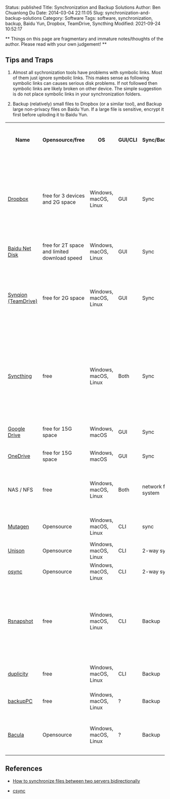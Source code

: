 Status: published
Title: Synchronization and Backup Solutions
Author: Ben Chuanlong Du
Date: 2014-03-04 22:11:05
Slug: synchronization-and-backup-solutions
Category: Software
Tags: software, synchronization, backup, Baidu Yun, Dropbox, TeamDrive, Syncthing
Modified: 2021-09-24 10:52:17

**
Things on this page are fragmentary and immature notes/thoughts of the author.
Please read with your own judgement!
**

## Tips and Traps

1. Almost all sychronization tools have problems with symbolic links.
    Most of them just ignore symbolic links.
    This makes sense as following symbolic links can causes serious disk problems.
    If not followed then symbolic links are likely broken on other device.
    The simple suggestion is do not place symbolic links in your synchronization folders.

2. Backup (relatively) small files to Dropbox (or a similar tool),
  and Backup large non-privacy files on Baidu Yun.
  If a large file is sensitive, 
  encrypt it first before uploding it to Baidu Yun.

<table style="width:100%">
  <tr>
    <th> Name </th>
    <th> Opensource/free </th>
    <th> OS </th>
    <th> GUI/CLI </th>
    <th> Sync/Backup </th>
    <th> Directly Accessible from Mainland of China </th>
    <th> Comments </th>
  </tr>
  <tr>
    <td> 
    <a href="https://www.dropbox.com/"> Dropbox </a>
    </td>
    <td> free for 3 devices and 2G space  </td>
    <td> Windows, macOS, Linux </td>
    <td> GUI </td>
    <td> Sync </td>
    <td> No </td>
    <td> 
    1. Best solution for small data backup 
    2. every thing is in the same folder, no way to sync a folder with higher priority over others
        while you can do this with TeamDrive or BTSync
    </td>
  </tr>
  <tr>
    <td> 
    <a href="https://pan.baidu.com/disk/home"> Baidu Net Disk </a>
    </td>
    <td> free for 2T space and limited download speed  </td>
    <td> Windows, macOS, Linux </td>
    <td> GUI </td>
    <td> Sync </td>
    <td> Yes </td>
    <td> 
    Best solution for large data backup
    </td>
  </tr>
  <tr>
    <td> 
    <a href="https://synqion.com/"> Synqion (TeamDrive) </a>
    </td>
    <td> free for 2G space </td>
    <td> Windows, macOS, Linux </td>
    <td> GUI </td>
    <td> Sync </td>
    <td> Yes </td>
    <td> 
    1. Best solution for small data backup 
    1. extremely secure, good for private, sensitive docs
    3. separated spaces which is much better than dropbox
    </td>
  </tr>
  <tr>
    <td> 
    <a href="https://syncthing.net/"> Syncthing </a>
    </td>
    <td> free </td>
    <td> Windows, macOS, Linux </td>
    <td> Both </td>
    <td> Sync </td>
    <td> Yes </td>
    <td> 
    1. extremely secure, good for private, sensitive docs
    2. good performance on large files but poor performance on small files
    3. Best solution for private personal backup 
    </td>
  </tr>
  <tr>
    <td> 
    <a href="https://www.google.com/drive/"> Google Drive </a>
    </td>
    <td> free for 15G space </td>
    <td> Windows, macOS </td>
    <td> GUI </td>
    <td> Sync </td>
    <td> No </td>
    <td> 
    1. good for backing up Google products
    </td>
  </tr>
  <tr>
    <td> 
    <a href="https://www.microsoft.com/en-us/microsoft-365/onedrive/online-cloud-storage"> OneDrive </a>
    </td>
    <td> free for 15G space </td>
    <td> Windows, macOS </td>
    <td> GUI </td>
    <td> Sync </td>
    <td> No </td>
    <td> 
    1. good for backing up MS products
    </td>
  </tr>
  <tr>
    <td> 
    <a> NAS / NFS </a>
    </td>
    <td> free </td>
    <td> Windows, macOS, Linux </td>
    <td> Both </td>
    <td> network file system </td>
    <td> Yes </td>
    <td> 
    1. easy to use
    2. provided to employees by many companies
    3. relatively low performance
    </td>
  </tr>
  <tr>
    <td> 
    <a href="https://mutagen.io/"> Mutagen </a>
    </td>
    <td> Opensource </td>
    <td> Windows, macOS, Linux </td>
    <td> CLI </td>
    <td> sync </td>
    <td> Yes </td>
    <td> 
    1. fast file synchronization;
    2. network forwarding 
    </td>
  </tr>
  <tr>
    <td> 
    <a href="https://github.com/bcpierce00/unison"> Unison </a>
    </td>
    <td> Opensource </td>
    <td> Windows, macOS, Linux </td>
    <td> CLI </td>
    <td> 2-way sync </td>
    <td> Yes </td>
    <td> 
    2-way sync, fault tolerance
    </td>
  </tr>
  <tr>
    <td> 
    <a href="https://github.com/deajan/osync"> osync </a>
    </td>
    <td> Opensource </td>
    <td> Windows, macOS, Linux </td>
    <td> CLI </td>
    <td> 2-way sync </td>
    <td> Yes </td>
    <td> 
    2-way sync, rsync-based, fault tolerance
    </td>
  </tr>
  <tr>
    <td> 
    <a href="https://github.com/rsnapshot/rsnapshot"> Rsnapshot </a>
    </td>
    <td> free </td>
    <td> Windows, macOS, Linux </td>
    <td> CLI </td>
    <td> Backup </td>
    <td> Yes </td>
    <td> 
    1. easy to use
    2. quick access
    3. copy on change which takes more disk space than incremental backup tools but it is much simpler to use and is very robust
    </td>
  </tr>
  <tr>
    <td> 
    <a href="http://www.nongnu.org/duplicity/"> duplicity </a>
    </td>
    <td> free </td>
    <td> Windows, macOS, Linux </td>
    <td> CLI </td>
    <td> Backup </td>
    <td> Yes </td>
    <td> 
    1. incremental backup
    2. support encryption
    </td>
  </tr>
  <tr>
    <td> 
    <a href="https://github.com/backuppc/backuppc"> backupPC </a>
    </td>
    <td> free </td>
    <td> Windows, macOS, Linux </td>
    <td> ? </td>
    <td> Backup </td>
    <td> Yes </td>
    <td> 
    high performance, enterprise-grade system
    </td>
  </tr>
  <tr>
    <td> 
    <a href="https://www.bacula.org/"> Bacula </a>
    </td>
    <td> Opensource </td>
    <td> Windows, macOS, Linux </td>
    <td> ? </td>
    <td> Backup </td>
    <td> Yes </td>
    <td> 
    enterprise-level computer backup system for heterogeneous networks 
    </td>
  </tr>
</table>

## References

- [How to synchronize files between two servers bidirectionally](http://xmodulo.com/synchronize-files-between-two-servers.html)

- [csync](https://www.csync.org/)

